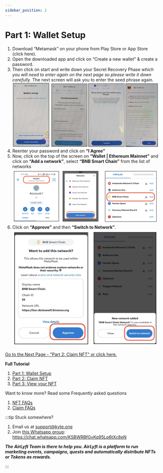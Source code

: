 ```yaml
---
sidebar_position: 2
---
```


# Part 1: Wallet Setup
1. Download “Metamask” on your phone from Play Store or App Store (click here).
2. Open the downloaded app and click on “Create a new wallet” & create a password.
3. Then click on start and write down your Secret Recovery Phase _which you will need to enter again on the next page so please write it down carefully._ The next screen will ask you to enter the seed phrase again.
![](./images/wallet.png)
4. Reenter your password and click on **“I Agree”**
5. Now, click on the top of the screen on **“Wallet | Ethereum Mainnet”** and click on **“Add a network”**, select **“BNB Smart Chain”** from the list of networks
![](./images/addnetwork.png)
6. Click on **“Approve”** and then **“Switch to Network”**. 
![](./images/switchnetwork.png)

[Go to the Next Page - "Part 2: Claim NFT" or click here.](part2)

**Full Tutorial**
1. [Part 1: Wallet Setup](part1)
1. [Part 2: Claim NFT](part2)
1. [Part 3: View your NFT](part3)

Want to know more? Read some Frequently asked questions
1. [NFT FAQs](faq)
1. [Claim FAQs](claimfaqs)

:::tip Stuck somewhere?

1. Email us at support@kyte.one
2. Join [this Whatsapp group](https://chat.whatsapp.com/KSBWRBfGvKq95Lp6tXc8eN): https://chat.whatsapp.com/KSBWRBfGvKq95Lp6tXc8eN

**_The AirLyft Team is there to help you. AirLyft is a platform to run marketing events, campaigns, quests and automatically distribute NFTs or Tokens as rewards._**

:::